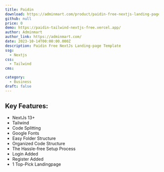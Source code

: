 ```yaml
---
title: Paidin
download: https://adminmart.com/product/paidin-free-nextjs-landing-page-template/
github: null
price: 0
demo: https://paidin-tailwind-nextjs-free.vercel.app/
author: Adminmart
author_link: https://adminmart.com/
date: 2023-10-14T00:00:00.000Z
description: Paidin Free NextJs Landing-page Template
ssg:
  - Nextjs
css:
  - Tailwind
cms:

category:
  - Business
draft: false
---
```


## Key Features:

- NextJs 13+
- Tailwind
- Code Splitting
- Google Fonts
- Easy Folder Structure
- Organized Code Structure
- The Hassle-free Setup Process
- Login Added
- Register Added
- 1 Top-Pick Landingpage

